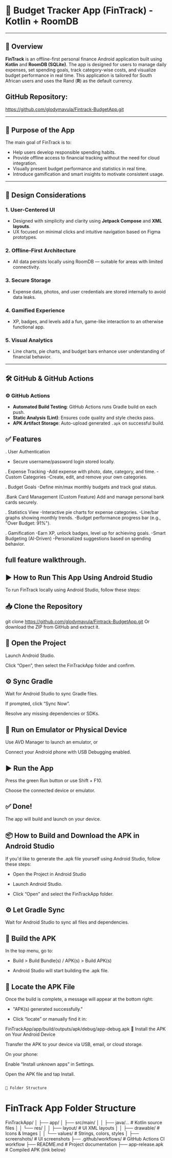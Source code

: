 # 💸 Budget Tracker App (FinTrack) - Kotlin + RoomDB

---

## 📱 Overview

**FinTrack** is an offline-first personal finance Android application built using **Kotlin** and **RoomDB (SQLite)**. The app is designed for users to manage daily expenses, set spending goals, track category-wise costs, and visualize budget performance in real time. This application is tailored for South African users and uses the Rand (**R**) as the default currency.


## GitHub Repository:
https://github.com/glodymavula/Fintrack-BudgetApp.git

---

## 🎯 Purpose of the App

The main goal of FinTrack is to:

- Help users develop responsible spending habits.
- Provide offline access to financial tracking without the need for cloud integration.
- Visually present budget performance and statistics in real time.
- Introduce gamification and smart insights to motivate consistent usage.

---

## 🎨 Design Considerations

### 1. **User-Centered UI**
- Designed with simplicity and clarity using **Jetpack Compose** and **XML layouts**.
- UX focused on minimal clicks and intuitive navigation based on Figma prototypes.

### 2. **Offline-First Architecture**
- All data persists locally using RoomDB — suitable for areas with limited connectivity.

### 3. **Secure Storage**
- Expense data, photos, and user credentials are stored internally to avoid data leaks.

### 4. **Gamified Experience**
- XP, badges, and levels add a fun, game-like interaction to an otherwise functional app.

### 5. **Visual Analytics**
- Line charts, pie charts, and budget bars enhance user understanding of financial behavior.

---

## 🛠 GitHub & GitHub Actions


### ⚙️ GitHub Actions
- **Automated Build Testing**: GitHub Actions runs Gradle build on each push.
- **Static Analysis (Lint)**: Ensures code quality and style checks pass.
- **APK Artifact Storage**: Auto-upload generated `.apk` on successful build.

## ✅ Features
. User Authentication
- Secure username/password login stored locally.

. Expense Tracking
-Add expense with photo, date, category, and time.
-Custom Categories
-Create, edit, and remove your own categories.

. Budget Goals
-Define min/max monthly budgets and track goal status.

.Bank Card Management (Custom Feature)
Add and manage personal bank cards securely.

. Statistics View
-Interactive pie charts for expense categories.
-Line/bar graphs showing monthly trends.
-Budget performance progress bar (e.g., "Over Budget: 91%").

. Gamification
-Earn XP, unlock badges, level up for achieving goals.
-Smart Budgeting (AI-Driven)
-Personalized suggestions based on spending behavior.


## full feature walkthrough.

## ▶️ How to Run This App Using Android Studio
To run FinTrack locally using Android Studio, follow these steps:

## 📥 Clone the Repository

git clone https://github.com/glodymavula/Fintrack-BudgetApp.git
Or download the ZIP from GitHub and extract it.

## 📂 Open the Project

Launch Android Studio.

Click “Open”, then select the FinTrackApp folder and confirm.

## ⚙️ Sync Gradle

Wait for Android Studio to sync Gradle files.

If prompted, click “Sync Now”.

Resolve any missing dependencies or SDKs.

## 📱 Run on Emulator or Physical Device

Use AVD Manager to launch an emulator, or

Connect your Android phone with USB Debugging enabled.

## ▶️ Run the App

Press the green Run button or use Shift + F10.

Choose the connected device or emulator.

## ✅ Done!

The app will build and launch on your device.


## 📦 How to Build and Download the APK in Android Studio
If you'd like to generate the .apk file yourself using Android Studio, follow these steps:

- Open the Project in Android Studio

- Launch Android Studio.

- Click “Open” and select the FinTrackApp folder.

## ⚙️ Let Gradle Sync

Wait for Android Studio to sync all files and dependencies.

## 🧱 Build the APK

In the top menu, go to:
- Build > Build Bundle(s) / APK(s) > Build APK(s)

- Android Studio will start building the .apk file.

## 📁 Locate the APK File

Once the build is complete, a message will appear at the bottom right:

- "APK(s) generated successfully."

- Click “locate” or manually find it in:

FinTrackApp/app/build/outputs/apk/debug/app-debug.apk
📲 Install the APK on Your Android Device

Transfer the APK to your device via USB, email, or cloud storage.

On your phone:

Enable “Install unknown apps” in Settings.

Open the APK file and tap Install.

                                                                                                                                                          📂 Folder Structure
# FinTrack App Folder Structure
FinTrackApp/
│
├── app/
│   ├── src/main/
│   │   ├── java/...               # Kotlin source files
│   │   └── res/
│   │       ├── layout/            # UI XML layouts
│   │       ├── drawable/          # Icons & Images
│   │       └── values/            # Strings, colors, styles
│
├── screenshots/                   # UI screenshots
├── .github/workflows/             # GitHub Actions CI workflow
├── README.md                      # Project documentation
├── app-release.apk                # Compiled APK (link below)




